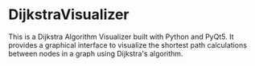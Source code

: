 # DijkstraVisualizer
This is a Dijkstra Algorithm Visualizer built with Python and PyQt5. It provides a graphical interface to visualize the shortest path calculations between nodes in a graph using Dijkstra's algorithm.
